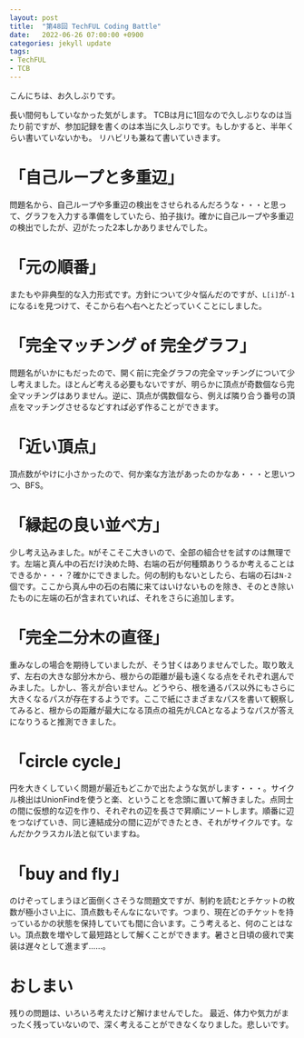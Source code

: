 ```yaml
---
layout: post
title:  "第48回 TechFUL Coding Battle"
date:   2022-06-26 07:00:00 +0900
categories: jekyll update
tags:
- TechFUL
- TCB
---
```


こんにちは、お久しぶりです。

長い間何もしていなかった気がします。
TCBは月に1回なので久しぶりなのは当たり前ですが、参加記録を書くのは本当に久しぶりです。もしかすると、半年くらい書いていないかも。
リハビリも兼ねて書いていきます。

# 「自己ループと多重辺」

問題名から、自己ループや多重辺の検出をさせられるんだろうな・・・と思って、グラフを入力する準備をしていたら、拍子抜け。確かに自己ループや多重辺の検出でしたが、辺がたった2本しかありませんでした。

# 「元の順番」

またもや非典型的な入力形式です。方針について少々悩んだのですが、`L[i]`が`-1`になる`i`を見つけて、そこから右へ右へとたどっていくことにしました。

# 「完全マッチング of 完全グラフ」

問題名がいかにもだったので、開く前に完全グラフの完全マッチングについて少し考えました。ほとんど考える必要もないですが、明らかに頂点が奇数個なら完全マッチングはありません。逆に、頂点が偶数個なら、例えば隣り合う番号の頂点をマッチングさせるなどすれば必ず作ることができます。

# 「近い頂点」

頂点数がやけに小さかったので、何か楽な方法があったのかなあ・・・と思いつつ、BFS。

# 「縁起の良い並べ方」

少し考え込みました。`N`がそこそこ大きいので、全部の組合せを試すのは無理です。左端と真ん中の石だけ決めた時、右端の石が何種類ありうるか考えることはできるか・・・？確かにできました。何の制約もないとしたら、右端の石は`N-2`個です。ここから真ん中の石の右隣に来てはいけないものを除き、そのとき除いたものに左端の石が含まれていれば、それをさらに追加します。

# 「完全二分木の直径」

重みなしの場合を期待していましたが、そう甘くはありませんでした。取り敢えず、左右の大きな部分木から、根からの距離が最も遠くなる点をそれぞれ選んでみました。しかし、答えが合いません。どうやら、根を通るパス以外にもさらに大きくなるパスが存在するようです。ここで紙にさまざまなパスを書いて観察してみると、根からの距離が最大になる頂点の祖先がLCAとなるようなパスが答えになりうると推測できました。

# 「circle cycle」

円を大きくしていく問題が最近もどこかで出たような気がします・・・。サイクル検出はUnionFindを使うと楽、ということを念頭に置いて解きました。点同士の間に仮想的な辺を作り、それぞれの辺を長さで昇順にソートします。順番に辺をつなげていき、同じ連結成分の間に辺ができたとき、それがサイクルです。なんだかクラスカル法と似ていますね。

# 「buy and fly」

のけぞってしまうほど面倒くさそうな問題文ですが、制約を読むとチケットの枚数が極小さい上に、頂点数もそんなにないです。つまり、現在どのチケットを持っているかの状態を保持していても間に合います。こう考えると、何のことはない。頂点数を増やして最短路として解くことができます。暑さと日頃の疲れで実装は遅々として進まず……。

# おしまい

残りの問題は、いろいろ考えたけど解けませんでした。
最近、体力や気力がまったく残っていないので、深く考えることができなくなりました。悲しいです。